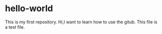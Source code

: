 # hello-world
This is my first repository.
Hi,I want to learn how to use the gitub.
This file is a test file.
